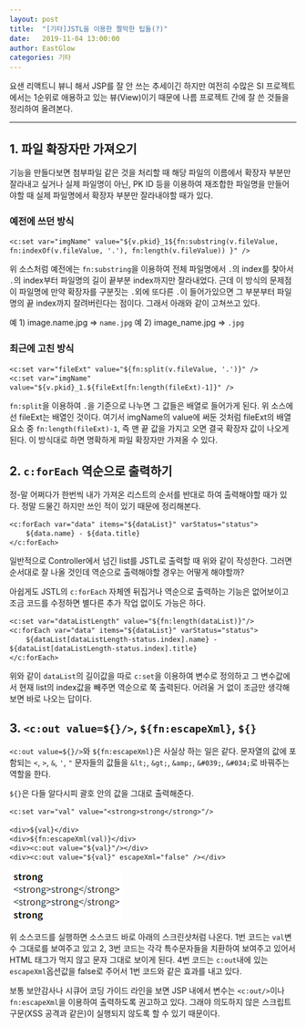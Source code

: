 ```yaml
---
layout: post
title:  "[기타]JSTL을 이용한 짤막한 팁들(?)"
date:   2019-11-04 13:00:00
author: EastGlow
categories: 기타
---
```


요샌 리액트니 뷰니 해서 JSP를 잘 안 쓰는 추세이긴 하지만 여전히 수많은 SI 프로젝트에서는 1순위로 애용하고 있는 뷰(View)이기 때문에 나름 프로젝트 간에 잘 쓴 것들을 정리하여 올려본다.

* * *

## 1. 파일 확장자만 가져오기

기능을 만들다보면 첨부파일 같은 것을 처리할 때 해당 파일의 이름에서 확장자 부분만 잘라내고 싶거나 실제 파일명이 아닌, PK ID 등을 이용하여 재조합한 파일명을 만들어야할 때 실제 파일명에서 확장자 부분만 잘라내야할 때가 있다.

### 예전에 쓰던 방식
```
<c:set var="imgName" value="${v.pkid}_1${fn:substring(v.fileValue, fn:indexOf(v.fileValue, '.'), fn:length(v.fileValue)) }" />
```

위 소스처럼 예전에는 `fn:substring`을 이용하여 전체 파일명에서 `.`의 index를 찾아서 `.`의 index부터 파일명의 길이 끝부분 index까지만 잘라내었다. 근데 이 방식의 문제점이 파일명에 만약 확장자를 구분짓는 `.`외에 또다른 `.`이 들어가있으면 그 부분부터 파일명의 끝 index까지 잘려버린다는 점이다. 그래서 아래와 같이 고쳐쓰고 있다.

예 1) image.name.jpg => `name.jpg`
예 2) image_name.jpg => `.jpg`

### 최근에 고친 방식
```
<c:set var="fileExt" value="${fn:split(v.fileValue, '.')}" />  
<c:set var="imgName" value="${v.pkid}_1.${fileExt[fn:length(fileExt)-1]}" />
```
`fn:split`을 이용하여 `.`을 기준으로 나누면 그 값들은 배열로 들어가게 된다. 위 소스에선 fileExt는 배열인 것이다. 여기서 imgName의 value에 써둔 것처럼 fileExt의 배열 요소 중 `fn:length(fileExt)-1`, 즉 맨 끝 값을 가지고 오면 결국 확장자 값이 나오게 된다. 이 방식대로 하면 명확하게 파일 확장자만 가져올 수 있다.


## 2. `c:forEach` 역순으로 출력하기

정-말 어쩌다가 한번씩 내가 가져온 리스트의 순서를 반대로 하여 출력해야할 때가 있다. 정말 드물긴 하지만 쓰인 적이 있기 때문에 정리해본다.

```
<c:forEach var="data" items="${dataList}" varStatus="status">
    ${data.name} - ${data.title}
</c:forEach>
```

일반적으로 Controller에서 넘긴 list를 JSTL로 출력할 때 위와 같이 작성한다. 그러면 순서대로 잘 나올 것인데 역순으로 출력해야할 경우는 어떻게 해야할까?

아쉽게도 JSTL의 `c:forEach` 자체엔 뒤집거나 역순으로 출력하는 기능은 없어보이고 조금 코드를 수정하면 별다른 추가 작업 없이도 가능은 하다.

```
<c:set var="dataListLength" value="${fn:length(dataList)}"/>
<c:forEach var="data" items="${dataList}" varStatus="status">
    ${dataList[dataListLength-status.index].name} - ${dataList[dataListLength-status.index].title}
</c:forEach>
```

위와 같이 `dataList`의 길이값을 따로 `c:set`을 이용하여 변수로 정의하고 그 변수값에서 현재 list의 index값을 빼주면 역순으로 쭉 출력된다. 어려울 거 없이 조금만 생각해보면 바로 나오는 답이다.

## 3. `<c:out value=${}/>`, `${fn:escapeXml}`, `${}`

`<c:out value=${}/>`와 `${fn:escapeXml}`은 사실상 하는 일은 같다. 문자열의 값에 포함되는 `<`, `>`, `&`, `'`, `"` 문자들의 값들을 `&lt;`, `&gt;`, `&amp;`, `&#039;`, `&#034;`로 바꿔주는 역할을 한다.

`${}`은 다들 알다시피 괄호 안의 값을 그대로 출력해준다.

```
<c:set var="val" value="<strong>strong</strong>"/>

<div>${val}</div>  
<div>${fn:escapeXml(val)}</div>  
<div><c:out value="${val}"/></div>  
<div><c:out value="${val}" escapeXml="false" /></div>
```

![](/assets/post/20191104_1.png)

위 소스코드를 실행하면 소스코드 바로 아래의 스크린샷처럼 나온다. 1번 코드는 `val`변수 그대로를 보여주고 있고 2, 3번 코드는 각각 특수문자들을 치환하여 보여주고 있어서 HTML 태그가 먹지 않고 문자 그대로 보이게 된다. 4번 코드는 `c:out`내에 있는 `escapeXml`옵션값을 false로 주어서 1번 코드와 같은 효과를 내고 있다.

보통 보안감사나 시큐어 코딩 가이드 라인을 보면 JSP 내에서 변수는 `<c:out/>`이나 `fn:escapeXml`을 이용하여 출력하도록 권고하고 있다. 그래야 의도하지 않은 스크립트 구문(XSS 공격과 같은)이 실행되지 않도록 할 수 있기 때문이다.
